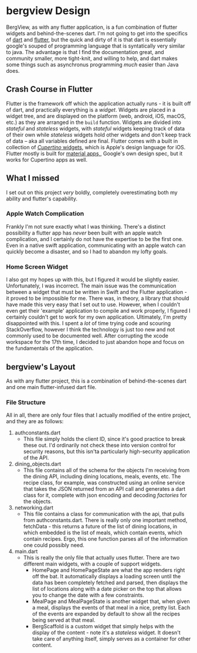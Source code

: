 # bergview Design

BergView, as with any flutter application, is a fun combination of flutter widgets and behind-the-scenes dart. I'm not going to get into the specifics of [dart](dart.dev) and [flutter](flutter.dev), but the quick and dirty of it is that dart is essentially google's souped of programming language that is syntatically very similar to java. The advantage is that I find the documentation great, and community smaller, more tight-knit, and willing to help, and dart makes some things such as asynchronus programming *much* easier than Java does.

## Crash Course in Flutter
Flutter is the framework off which the application actually runs - it is built off of dart, and practically everything is a *widget*. Widgets are placed in a widget tree, and are displayed on the platform (web, android, iOS, macOS, etc.) as they are arranged in the `build` function.
Widgets are divided into *stateful* and *stateless* widgets, with *stateful* widgets keeping track of data of their own while *stateless* widgets hold other widgets and don't keep track of data – aka all variables defined are final.
Flutter comes with a built in collection of [*Cupertino* widgets](https://docs.flutter.dev/development/ui/widgets/cupertino), which is Apple's design language for iOS. Flutter mostly is built for [material apps,](https://material.io/), Google's own design spec, but it works for Cupertino apps as well.

## What I missed

I set out on this project *very* boldly, completely overestimating both my ability and flutter's capability.

### Apple Watch Complication

Frankly I'm not sure exactly what I was thinking. There's a distinct possibility a flutter app has *never* been built with an apple watch complication, and I certainly do not have the expertise to be the first one. Even in a native swift application, communicating with an apple watch can quickly become a disaster, and so I had to abandon my lofty goals.

### Home Screen Widget

I also got my hopes up with this, but I figured it would be slightly easier. Unfortunately, I was incorrect. The main issue was the communication between a widget that must be written in Swift and the Flutter application - it proved to be impossible for me.
There was, in theory, a library that should have made this very easy that I set out to use. However, when I couldn't even get their 'example' application to compile and work properly, I figured I certainly couldn't get to work for my own application.
Ultimately, I'm pretty disappointed with this. I spent a *lot* of time trying code and scouring StackOverflow, however I think the technology is just too new and not commonly used to be documented well. After corrupting the xcode workspace for the 17th time, I decided to just abandon hope and focus on the fundamentals of the application.

## bergview's Layout

As with any flutter project, this is a combination of behind-the-scenes dart and one main flutter-infused dart file.

### File Structure
All in all, there are only four files that I actually modified of the entire project, and they are as follows:
1. authconstants.dart
    - This file simply holds the client ID, since it's good practice to break these out. I'd ordinarily not check these into version control for security reasons, but this isn'ta particularly high-security application of the API.
2. dining_objects.dart
    - This file contains all of the schema for the objects I'm receiving from the dining API, including dining locations, meals, events, etc. The recipe class, for example, was constructed using an online service that takes the JSON returned from an API call and generates a dart class for it, complete with json encoding and decoding *factories* for the objects. 
3. networking.dart
    - This file contains a class for communication with the api, that pulls from authconstants.dart. There is really only one important method, fetchData - this returns a future of the list of dining locations, in which embedded is the list of meals, which contain events, which contain recipes. Ergo, this one function parses all of the information one could possibly need.
4. main.dart
    - This is really the only file that actually uses flutter. There are two different main widgets, with a couple of support widgets.
       - HomePage and HomePageState are what the app renders right off the bat. It automatically displays a loading screen until the data has been completely fetched and parsed, then displays the list of locations along with a date picker on the top that allows you to change the date with a few constraints. 
       - MealPage and MealPageState is another widget that, when given a meal, displays the events of that meal in a nice, pretty list. Each of the events are expanded by default to show all the recipes being served at that meal.
       - BergScaffold is a custom widget that simply helps with the display of the content - note it's a *stateless* widget. It doesn't take care of anything itself, simply serves as a container for other content.
